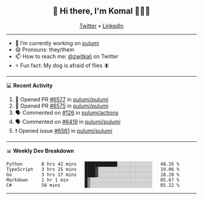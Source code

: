 <h2 align="center"> 👋 Hi there, I'm Komal 🧑🏾‍💻 </h2>
<p align="center">
    <a href="https://twitter.com/zwitkali">Twitter</a> •
    <a href="https://www.linkedin.com/in/komal-ali/">LinkedIn</a>
</p>

--------

- 🔭 I’m currently working on [pulumi](https://github.com/pulumi/pulumi)
- 😄 Pronouns: they/them
- 📫 How to reach me: [@zwitkali](https://twitter.com/zwitkali) on Twitter
- ⚡ Fun fact: My dog is afraid of flies 🪰

--------
💻 **Recent Activity**

<!--START_SECTION:activity-->
1. 💪 Opened PR [#6577](https://github.com/pulumi/pulumi/pull/6577) in [pulumi/pulumi](https://github.com/pulumi/pulumi)
2. 💪 Opened PR [#6575](https://github.com/pulumi/pulumi/pull/6575) in [pulumi/pulumi](https://github.com/pulumi/pulumi)
3. 🗣 Commented on [#126](https://github.com/pulumi/actions/issues/126) in [pulumi/actions](https://github.com/pulumi/actions)
4. 🗣 Commented on [#6419](https://github.com/pulumi/pulumi/issues/6419) in [pulumi/pulumi](https://github.com/pulumi/pulumi)
5. ❗️ Opened issue [#6561](https://github.com/pulumi/pulumi/issues/6561) in [pulumi/pulumi](https://github.com/pulumi/pulumi)
<!--END_SECTION:activity-->

--------

📊 **Weekly Dev Breakdown**
<!--START_SECTION:waka-->
```text
Python       8 hrs 42 mins   ████████████░░░░░░░░░░░░░   48.35 % 
TypeScript   3 hrs 25 mins   ████▓░░░░░░░░░░░░░░░░░░░░   19.06 % 
Go           3 hrs 17 mins   ████▓░░░░░░░░░░░░░░░░░░░░   18.28 % 
Markdown     1 hr 1 min      █▒░░░░░░░░░░░░░░░░░░░░░░░   05.67 % 
C#           56 mins         █▒░░░░░░░░░░░░░░░░░░░░░░░   05.22 % 
```
<!--END_SECTION:waka-->

--------
